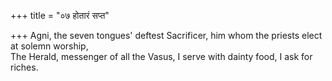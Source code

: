 +++
title = "०७ होतारं सप्त"

+++
Agni, the seven tongues' deftest Sacrificer, him whom the priests elect at solemn worship,  
     The Herald, messenger of all the Vasus, I serve with dainty food, I ask for riches.